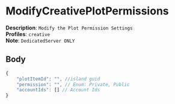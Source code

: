 # ModifyCreativePlotPermissions

**Description**: `Modify the Plot Permission Settings` \
**Profiles**: `creative` \
**Note**: `DedicatedServer ONLY`

## Body

```js
{
    "plotItemId": "", //island guid
    "permission": "", // Enum: Private, Public
    "accountIds": [] // Account Ids
}
```
